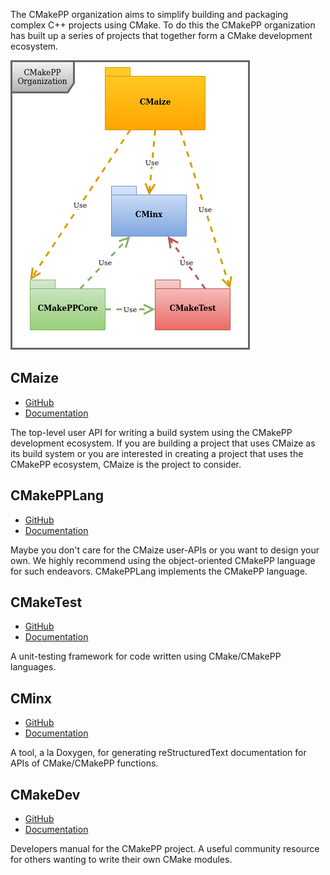 The CMakePP organization aims to simplify building and packaging complex C++
projects using CMake. To do this the CMakePP organization has built up a
series of projects that together form a CMake development ecosystem.

![Organization Components](organization.png)

## CMaize

- [GitHub](https://github.com/CMakePP/CMaize)
- [Documentation](https://cmakepp.github.io/CMaize)

The top-level user API for writing a build system using the CMakePP development
ecosystem. If you are building a project that uses CMaize as its build system
or you are interested in creating a project that uses the CMakePP ecosystem,
CMaize is the project to consider.

## CMakePPLang

- [GitHub](https://github.com/CMakePP/CMakePPLang)
- [Documentation](https://cmakepp.github.io/CMakePPLang)

Maybe you don't care for the CMaize user-APIs or you want to design your own.
We highly recommend using the object-oriented CMakePP language for such
endeavors. CMakePPLang implements the CMakePP language.

## CMakeTest

- [GitHub](https://github.com/CMakePP/CMakeTest)
- [Documentation](https://cmakepp.github.io/CMakeTest)

A unit-testing framework for code written using CMake/CMakePP languages.

## CMinx

- [GitHub](https://github.com/CMakePP/CMinx)
- [Documentation](https://cmakepp.github.io/CMinx)

A tool, a la Doxygen, for generating reStructuredText documentation for APIs of
CMake/CMakePP functions.

## CMakeDev

- [GitHub](https://github.com/CMakePP/CMakeDev)
- [Documentation](https://cmakepp.github.io/CMakeDev)

Developers manual for the CMakePP project. A useful community resource for
others wanting to write their own CMake modules.
